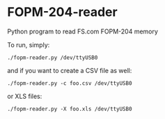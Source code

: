 # FOPM-204-reader
Python program to read FS.com FOPM-204 memory

To run, simply:

`./fopm-reader.py /dev/ttyUSB0`

and if you want to create a CSV file as well:

`./fopm-reader.py -c foo.csv /dev/ttyUSB0`

or XLS files:

`./fopm-reader.py -X foo.xls /dev/ttyUSB0`
